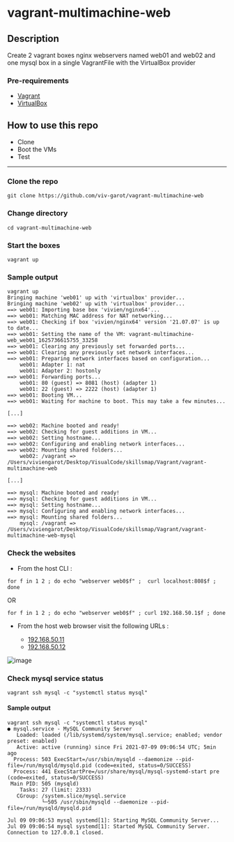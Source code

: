 # vagrant-multimachine-web

## Description
Create 2 vagrant boxes nginx webservers named web01 and web02 and one mysql box in a single VagrantFile with the VirtualBox provider

### Pre-requirements

* [Vagrant](https://www.vagrantup.com/downloads)
* [VirtualBox](https://www.virtualbox.org/wiki/Downloads)

## How to use this repo

- Clone
- Boot the VMs
- Test

---

### Clone the repo

```
git clone https://github.com/viv-garot/vagrant-multimachine-web
```

### Change directory

```
cd vagrant-multimachine-web
```

### Start the boxes

```
vagrant up
```

### Sample output

```
vagrant up
Bringing machine 'web01' up with 'virtualbox' provider...
Bringing machine 'web02' up with 'virtualbox' provider...
==> web01: Importing base box 'vivien/nginx64'...
==> web01: Matching MAC address for NAT networking...
==> web01: Checking if box 'vivien/nginx64' version '21.07.07' is up to date...
==> web01: Setting the name of the VM: vagrant-multimachine-web_web01_1625736615755_33258
==> web01: Clearing any previously set forwarded ports...
==> web01: Clearing any previously set network interfaces...
==> web01: Preparing network interfaces based on configuration...
    web01: Adapter 1: nat
    web01: Adapter 2: hostonly
==> web01: Forwarding ports...
    web01: 80 (guest) => 8081 (host) (adapter 1)
    web01: 22 (guest) => 2222 (host) (adapter 1)
==> web01: Booting VM...
==> web01: Waiting for machine to boot. This may take a few minutes...

[...]

==> web02: Machine booted and ready!
==> web02: Checking for guest additions in VM...
==> web02: Setting hostname...
==> web02: Configuring and enabling network interfaces...
==> web02: Mounting shared folders...
    web02: /vagrant => /Users/viviengarot/Desktop/VisualCode/skillsmap/Vagrant/vagrant-multimachine-web
    
[...]
    
==> mysql: Machine booted and ready!
==> mysql: Checking for guest additions in VM...
==> mysql: Setting hostname...
==> mysql: Configuring and enabling network interfaces...
==> mysql: Mounting shared folders...
    mysql: /vagrant => /Users/viviengarot/Desktop/VisualCode/skillsmap/Vagrant/vagrant-multimachine-web-mysql
```

### Check the websites

- From the host CLI :

```
for f in 1 2 ; do echo "webserver web0$f" ;  curl localhost:808$f ; done
```

OR

```
for f in 1 2 ; do echo "webserver web0$f" ; curl 192.168.50.1$f ; done
```


- From the host web browser visit the following URLs :

  - [192.168.50.11](http://192.168.50.11)
  - [192.168.50.12](http://192.168.50.12)


![image](https://user-images.githubusercontent.com/85481359/124901469-58c76e80-dfe2-11eb-870d-67218bf66219.png)


### Check mysql service status

```
vagrant ssh mysql -c "systemctl status mysql"
```


#### Sample output

```
vagrant ssh mysql -c "systemctl status mysql"
● mysql.service - MySQL Community Server
   Loaded: loaded (/lib/systemd/system/mysql.service; enabled; vendor preset: enabled)
   Active: active (running) since Fri 2021-07-09 09:06:54 UTC; 5min ago
  Process: 503 ExecStart=/usr/sbin/mysqld --daemonize --pid-file=/run/mysqld/mysqld.pid (code=exited, status=0/SUCCESS)
  Process: 441 ExecStartPre=/usr/share/mysql/mysql-systemd-start pre (code=exited, status=0/SUCCESS)
 Main PID: 505 (mysqld)
    Tasks: 27 (limit: 2333)
   CGroup: /system.slice/mysql.service
           └─505 /usr/sbin/mysqld --daemonize --pid-file=/run/mysqld/mysqld.pid

Jul 09 09:06:53 mysql systemd[1]: Starting MySQL Community Server...
Jul 09 09:06:54 mysql systemd[1]: Started MySQL Community Server.
Connection to 127.0.0.1 closed.
```
